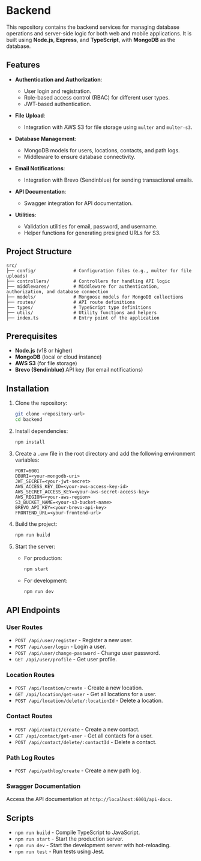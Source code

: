 # Backend

This repository contains the backend services for managing database operations and server-side logic for both web and mobile applications. It is built using **Node.js**, **Express**, and **TypeScript**, with **MongoDB** as the database.

## Features

- **Authentication and Authorization**:
  - User login and registration.
  - Role-based access control (RBAC) for different user types.
  - JWT-based authentication.

- **File Upload**:
  - Integration with AWS S3 for file storage using `multer` and `multer-s3`.

- **Database Management**:
  - MongoDB models for users, locations, contacts, and path logs.
  - Middleware to ensure database connectivity.

- **Email Notifications**:
  - Integration with Brevo (Sendinblue) for sending transactional emails.

- **API Documentation**:
  - Swagger integration for API documentation.

- **Utilities**:
  - Validation utilities for email, password, and username.
  - Helper functions for generating presigned URLs for S3.

## Project Structure

```
src/
├── config/              # Configuration files (e.g., multer for file uploads)
├── controllers/         # Controllers for handling API logic
├── middlewares/         # Middleware for authentication, authorization, and database connection
├── models/              # Mongoose models for MongoDB collections
├── routes/              # API route definitions
├── types/               # TypeScript type definitions
├── utils/               # Utility functions and helpers
├── index.ts             # Entry point of the application
```

## Prerequisites

- **Node.js** (v18 or higher)
- **MongoDB** (local or cloud instance)
- **AWS S3** (for file storage)
- **Brevo (Sendinblue)** API key (for email notifications)

## Installation

1. Clone the repository:

   ```bash
   git clone <repository-url>
   cd backend
   ```

2. Install dependencies:

   ```bash
   npm install
   ```

3. Create a `.env` file in the root directory and add the following environment variables:

   ```env
   PORT=6001
   DBURI=<your-mongodb-uri>
   JWT_SECRET=<your-jwt-secret>
   AWS_ACCESS_KEY_ID=<your-aws-access-key-id>
   AWS_SECRET_ACCESS_KEY=<your-aws-secret-access-key>
   AWS_REGION=<your-aws-region>
   S3_BUCKET_NAME=<your-s3-bucket-name>
   BREVO_API_KEY=<your-brevo-api-key>
   FRONTEND_URL=<your-frontend-url>
   ```

4. Build the project:

   ```bash
   npm run build
   ```

5. Start the server:

   - For production:

     ```bash
     npm start
     ```

   - For development:

     ```bash
     npm run dev
     ```

## API Endpoints

### User Routes

- `POST /api/user/register` - Register a new user.
- `POST /api/user/login` - Login a user.
- `POST /api/user/change-password` - Change user password.
- `GET /api/user/profile` - Get user profile.

### Location Routes

- `POST /api/location/create` - Create a new location.
- `GET /api/location/get-user` - Get all locations for a user.
- `POST /api/location/delete/:locationId` - Delete a location.

### Contact Routes

- `POST /api/contact/create` - Create a new contact.
- `GET /api/contact/get-user` - Get all contacts for a user.
- `POST /api/contact/delete/:contactId` - Delete a contact.

### Path Log Routes

- `POST /api/pathlog/create` - Create a new path log.

### Swagger Documentation

Access the API documentation at `http://localhost:6001/api-docs`.

## Scripts

- `npm run build` - Compile TypeScript to JavaScript.
- `npm run start` - Start the production server.
- `npm run dev` - Start the development server with hot-reloading.
- `npm run test` - Run tests using Jest.

